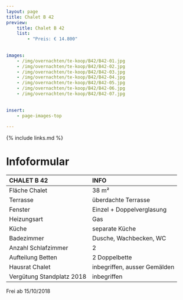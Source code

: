 ```yaml
---
layout: page
title: Chalet B 42
preview: 
    title: Chalet B 42
    list:
        - "Preis: € 14.800"
        
        
images:
    - /img/overnachten/te-koop/B42/B42-01.jpg
    - /img/overnachten/te-koop/B42/B42-02.jpg
    - /img/overnachten/te-koop/B42/B42-03.jpg
    - /img/overnachten/te-koop/B42/B42-04.jpg
    - /img/overnachten/te-koop/B42/B42-05.jpg
    - /img/overnachten/te-koop/B42/B42-06.jpg
    - /img/overnachten/te-koop/B42/B42-07.jpg
    
    
insert:
    - page-images-top
    
---
```


{% include links.md %}



# Infoformular 

CHALET B 42                 | INFO        | 
:---------------------------|:------------|
Fläche Chalet               |38 m²
Terrasse                    |überdachte Terrasse  
Fenster                     |Einzel + Doppelverglasung
Heizungsart                 |Gas
Küche                       |separate Küche
Badezimmer                  |Dusche, Wachbecken, WC
Anzahl Schlafzimmer         |2
Aufteilung Betten           |2 Doppelbette
Hausrat Chalet              |inbegriffen, ausser Gemälden
Vergütung Standplatz 2018   |inbegriffen

Frei ab 15/10/2018
